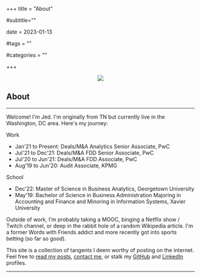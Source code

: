 +++
title = "About"

#subtitle=""

date = 2023-01-13

#tags = ""

#categories = ""

+++

<div style="text-align:center"><img src="/images/balcony.jpg" /></div>

## About
---

Welcome! I'm Jed. I'm originally from TN but currently live in the Washington, DC area. Here's my journey:

Work
- Jan'21 to Present: Deals/M&A Analytics Senior Associate, PwC
- Jul'21 to Dec'21: Deals/M&A FDD Senior Associate, PwC
- Jul'20 to Jun'21: Deals/M&A FDD Associate, PwC
- Aug'19 to Jun'20: Audit Associate, KPMG


School
- Dec'22: Master of Science in Business Analytics, Georgetown University
- May'19: Bachelor of Science in Business Administration Majoring in Accounting and Finance and Minoring in Information Systems, Xavier University


Outside of work, I'm probably taking a MOOC, binging a Netflix show / Twitch channel, or deep in the rabbit hole of a random Wikipedia article. I'm  a former Words with Friends addict and more recently got into sports betting (so far so good).

This site is a collection of tangents I deem worthy of posting on the internet. Feel free to [read my posts](https://jedraynes.com/posts/), [contact me](https://jedraynes.com/contact/), or stalk my [GitHub](https://github.com/jedraynes) and [LinkedIn](https://www.linkedin.com/in/jedraynes/) profiles.

---